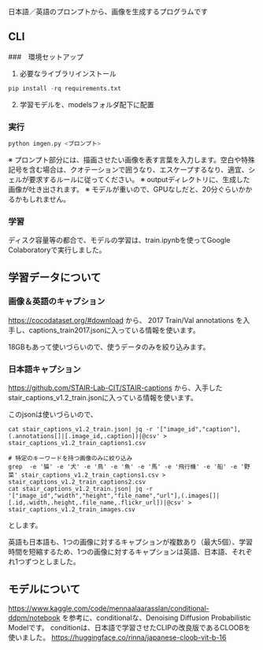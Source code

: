 日本語／英語のプロンプトから、画像を生成するプログラムです

## CLI
###　環境セットアップ
1. 必要なライブラリインストール
```python
pip install -rq requirements.txt
```

2. 学習モデルを、modelsフォルダ配下に配置

### 実行
```python
python imgen.py <プロンプト>
```
※ プロンプト部分には、描画させたい画像を表す言葉を入力します。空白や特殊記号を含む場合は、クオテーションで囲うなり、エスケープするなり、適宜、シェルが要求するルールに従ってください。
※ outputディレクトリに、生成した画像が吐き出されます。
※ モデルが重いので、GPUなしだと、20分ぐらいかかるかもしれません。


### 学習
ディスク容量等の都合で、モデルの学習は、train.ipynbを使ってGoogle Colaboratoryで実行しました。


## 学習データについて
### 画像＆英語のキャプション
https://cocodataset.org/#download
から、
2017 Train/Val annotations
を入手し、captions_train2017.jsonに入っている情報を使います。

18GBもあって使いづらいので、使うデータのみを絞り込みます。

### 日本語キャプション
https://github.com/STAIR-Lab-CIT/STAIR-captions
から、入手したstair_captions_v1.2_train.jsonに入っている情報を使います。

このjsonは使いづらいので、
```shell
cat stair_captions_v1.2_train.json| jq -r '["image_id","caption"],(.annotations[]|[.image_id,.caption])|@csv' > stair_captions_v1.2_train_captions1.csv

# 特定のキーワードを持つ画像のみに絞り込み
grep  -e '猫' -e '犬' -e '鳥' -e '魚' -e '馬' -e '飛行機' -e '船' -e '野菜' stair_captions_v1.2_train_captions1.csv > stair_captions_v1.2_train_captions2.csv
cat stair_captions_v1.2_train.json| jq -r '["image_id","width","height","file_name","url"],(.images[]|[.id,.width,.height,.file_name,.flickr_url])|@csv' > stair_captions_v1.2_train_images.csv
```
とします。

英語も日本語も、1つの画像に対するキャプションが複数あり（最大5個）、学習時間を短縮するため、1つの画像に対するキャプションは英語、日本語、それぞれ1つずつとしました。


## モデルについて
https://www.kaggle.com/code/mennaalaarasslan/conditional-ddpm/notebook
を参考に、conditionalな、Denoising Diffusion Probabilistic Modelです。
conditionは、日本語で学習させたCLIPの改良版であるCLOOBを使いました。
https://huggingface.co/rinna/japanese-cloob-vit-b-16

